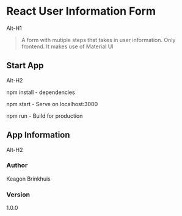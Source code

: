 # React User Information Form

Alt-H1


> A form with mutiple steps that takes in user information. Only frontend. It makes use of Material UI


## Start App

Alt-H2


npm install - dependencies


npm start - Serve on localhost:3000


npm run - Build for production


## App Information

Alt-H2


### Author

Keagon Brinkhuis

### Version

1.0.0

